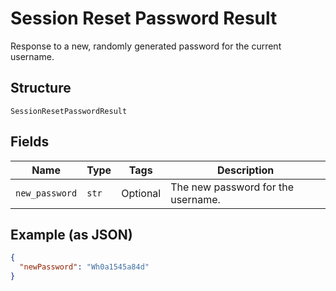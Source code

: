 
# Session Reset Password Result

Response to a new, randomly generated password for the current username.

## Structure

`SessionResetPasswordResult`

## Fields

| Name | Type | Tags | Description |
|  --- | --- | --- | --- |
| `new_password` | `str` | Optional | The new password for the username. |

## Example (as JSON)

```json
{
  "newPassword": "Wh0a1545a84d"
}
```

